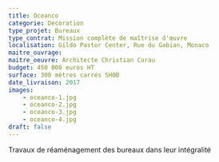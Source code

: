 ```yaml
---
title: Oceanco
categorie: Decoration
type_projet: Bureaux
type_contrat: Mission complète de maîtrise d'œuvre
localisation: Gildo Pastor Center, Rue du Gabian, Monaco
maitre_ouvrage:
maitre_oeuvre: Architecte Christian Curau
budget: 450 000 euros HT
surface: 300 mètres carrés SHOB
date_livraison: 2017
images:
    - oceanco-1.jpg
    - oceanco-2.jpg
    - oceanco-3.jpg
    - oceanco-4.jpg
draft: false
---
```

Travaux de réaménagement des bureaux dans leur intégralité